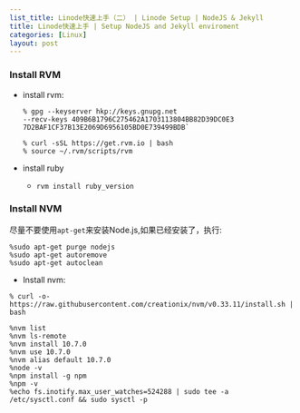 ```yaml
---
list_title: Linode快速上手（二） | Linode Setup | NodeJS & Jekyll
title: Linode快速上手 | Setup NodeJS and Jekyll enviroment
categories: [Linux]
layout: post
---
```



### Install RVM

- install rvm:

	```
	% gpg --keyserver hkp://keys.gnupg.net 
	--recv-keys 409B6B1796C275462A1703113804BB82D39DC0E3 7D2BAF1CF37B13E2069D6956105BD0E739499BDB`

	% curl -sSL https://get.rvm.io | bash
	% source ~/.rvm/scripts/rvm
	```

- install ruby
	- `rvm install ruby_version` 

### Install NVM 

尽量不要使用`apt-get`来安装Node.js,如果已经安装了，执行:

```
%sudo apt-get purge nodejs 
%sudo apt-get autoremove 
%sudo apt-get autoclean
```

- Install nvm:

```
% curl -o- https://raw.githubusercontent.com/creationix/nvm/v0.33.11/install.sh | bash

%nvm list
%nvm ls-remote
%nvm install 10.7.0
%nvm use 10.7.0
%nvm alias default 10.7.0
%node -v
%npm install -g npm
%npm -v
%echo fs.inotify.max_user_watches=524288 | sudo tee -a /etc/sysctl.conf && sudo sysctl -p
```
